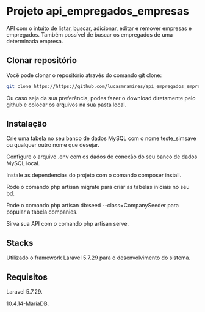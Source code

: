 # Projeto api_empregados_empresas
API com o intuito de listar, buscar, adicionar, editar e remover empresas e empregados. Também possível de buscar os empregados de uma determinada empresa.

## Clonar repositório
Você pode clonar o repositório através do comando git clone:
```bash
git clone https://https://github.com/lucasmramires/api_empregados_empresas.git
```
Ou caso seja da sua preferência, podes fazer o download diretamente pelo github e colocar os arquivos na sua pasta local.

## Instalação
Crie uma tabela no seu banco de dados MySQL com o nome teste_simsave ou qualquer outro nome que desejar.

Configure o arquivo .env com os dados de conexão do seu banco de dados MySQL local.

Instale as dependencias do projeto com o comando composer install.

Rode o comando php artisan migrate para criar as tabelas iniciais no seu bd.

Rode o comando php artisan db:seed --class=CompanySeeder para popular a tabela companies.

Sirva sua API com o comando php artisan serve.

## Stacks
Utilizado o framework Laravel 5.7.29 para o desenvolvimento do sistema.

## Requisitos
Laravel 5.7.29.

10.4.14-MariaDB.
